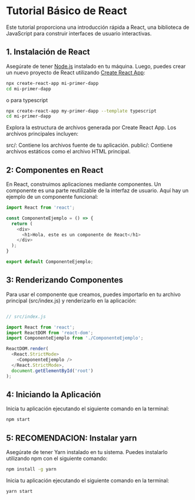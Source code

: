 # Tutorial Básico de React

Este tutorial proporciona una introducción rápida a React, una biblioteca de JavaScript para construir interfaces de usuario interactivas. 

## 1. Instalación de React

Asegúrate de tener [Node.js](https://nodejs.org/) instalado en tu máquina. Luego, puedes crear un nuevo proyecto de React utilizando [Create React App](https://create-react-app.dev/):

```bash
npx create-react-app mi-primer-dapp
cd mi-primer-dapp

```
o para typescript
```bash
npx create-react-app my-primer-dapp --template typescript
cd mi-primer-dapp

```


Explora la estructura de archivos generada por Create React App. Los archivos principales incluyen:

src/: Contiene los archivos fuente de tu aplicación.
public/: Contiene archivos estáticos como el archivo HTML principal.



## 2: Componentes en React

En React, construimos aplicaciones mediante componentes. Un componente es una parte reutilizable de la interfaz de usuario. Aquí hay un ejemplo de un componente funcional:

```javascript
import React from 'react';

const ComponenteEjemplo = () => {
  return (
    <div>
      <h1>Hola, este es un componente de React</h1>
    </div>
  );
}

export default ComponenteEjemplo;

```


## 3:  Renderizando Componentes


Para usar el componente que creamos, puedes importarlo en tu archivo principal (src/index.js) y renderizarlo en la aplicación:


```javascript

// src/index.js

import React from 'react';
import ReactDOM from 'react-dom';
import ComponenteEjemplo from './ComponenteEjemplo';

ReactDOM.render(
  <React.StrictMode>
    <ComponenteEjemplo />
  </React.StrictMode>,
  document.getElementById('root')
);

```


## 4: Iniciando la Aplicación

Inicia tu aplicación ejecutando el siguiente comando en la terminal:

```bash
npm start
```

## 5: RECOMENDACION: Instalar yarn 

Asegúrate de tener Yarn instalado en tu sistema. Puedes instalarlo utilizando npm con el siguiente comando:

```bash
npm install -g yarn
```

Inicia tu aplicación ejecutando el siguiente comando en la terminal:

```bash
yarn start
```
